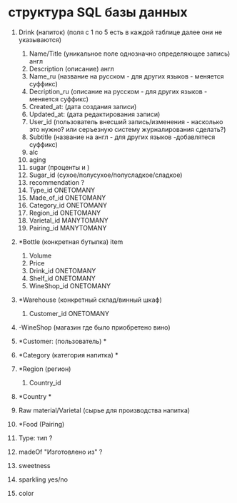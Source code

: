 # структура SQL базы данных
1. Drink (напиток) (поля с 1 по 5 есть в каждой таблице далее они не указываются)
   1. Name/Title (уникальное поле однозначно определяющее запись) англ
   2. Description (описание) англ
   3. Name_ru (название на русском - для других языков - меняется суффикс)
   4. Decription_ru (описание на русском - для других языков - меняется суффикс)
   5. Created_at: (дата создания записи)
   6. Updated_at: (дата редактирования записи)
   7. User_id (пользователь внесший запись/изменения -  насколько это нужно? или серъезную систему журналирования сделать?)
   8. Subtitle (название на англ - для других языков -добавлятеся суффикс)
   9. alc
   10. aging
   11. sugar (проценты и )
   12. Sugar_id (сухое/полусухое/полусладкое/сладкое)
   13. recommendation ?
   14. Type_id ONETOMANY
   15. Made_of_id ONETOMANY
   16. Category_id ONETOMANY
   17. Region_id ONETOMANY
   18. Varietal_id MANYTOMANY
   19. Pairing_id MANYTOMANY
2. *Bottle (конкретная бутылка) item
   1. Volume 
   2. Price
   3. Drink_id ONETOMANY
   4. Shelf_id ONETOMANY
   5. WineShop_id ONETOMANY
3. *Warehouse (конкретный склад/винный шкаф)
   1. Customer_id ONETOMANY
4. -WineShop (магазин где было приобретено вино)
5. *Customer: (пользователь) *
6. *Category (категория напитка) *
7. *Region (регион)
   1. Country_id
8. *Country *
9. Raw material/Varietal (сырье для производства напитка)
10. *Food (Pairing)
11. Type: тип ?
12. madeOf "Изготовлено из" ?

13. sweetness
14. sparkling yes/no
15. color